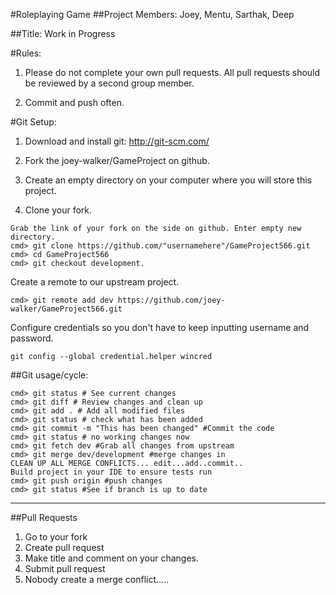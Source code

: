 #Roleplaying Game
##Project Members: Joey, Mentu, Sarthak, Deep

##Title: Work in Progress

#Rules:

1. Please do not complete your own pull requests.  All pull requests should be reviewed by a second group member.

2. Commit and push often.

#Git Setup:

1. Download and install git: http://git-scm.com/

2. Fork the joey-walker/GameProject on github.

3. Create an empty directory on your computer where you will store this project.

4. Clone your fork.

``` 
Grab the link of your fork on the side on github. Enter empty new directory.
cmd> git clone https://github.com/"usernamehere"/GameProject566.git
cmd> cd GameProject566
cmd> git checkout development.
```

Create a remote to our upstream project.

```cmd> git remote add dev https://github.com/joey-walker/GameProject566.git ```

Configure credentials so you don't have to keep inputting username and password.

```git config --global credential.helper wincred```

##Git usage/cycle:

```
cmd> git status # See current changes
cmd> git diff # Review changes and clean up
cmd> git add . # Add all modified files
cmd> git status # check what has been added
cmd> git commit -m "This has been changed" #Commit the code
cmd> git status # no working changes now
cmd> git fetch dev #Grab all changes from upstream
cmd> git merge dev/development #merge changes in
CLEAN UP ALL MERGE CONFLICTS... edit...add..commit..
Build project in your IDE to ensure tests run
cmd> git push origin #push changes
cmd> git status #See if branch is up to date
```
____________________________

##Pull Requests

1. Go to your fork
2. Create pull request
3. Make title and comment on your changes.
4. Submit pull request
5. Nobody create a merge conflict.....
